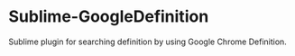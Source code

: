 # Sublime-GoogleDefinition
Sublime plugin for searching definition by using Google Chrome Definition.
